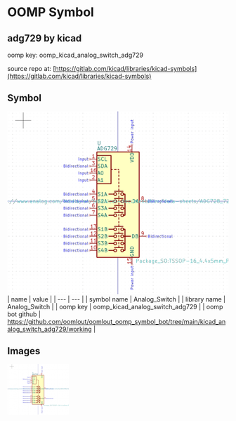 # OOMP Symbol  
## adg729  by kicad  
  
oomp key: oomp_kicad_analog_switch_adg729  
  
source repo at: [https://gitlab.com/kicad/libraries/kicad-symbols](https://gitlab.com/kicad/libraries/kicad-symbols)  
## Symbol  
  
[![working.png](working_600.png)](working.png)  
| name | value | 
| --- | --- | 
| symbol name | Analog_Switch | 
| library name | Analog_Switch | 
| oomp key | oomp_kicad_analog_switch_adg729 | 
| oomp bot github | https://github.com/oomlout/oomlout_oomp_symbol_bot/tree/main/kicad_analog_switch_adg729/working | 
## Images  
  
[![working.png](working_140.png)](working.png)  
